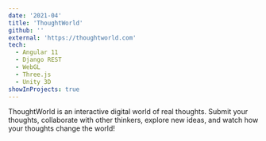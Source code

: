 ```yaml
---
date: '2021-04'
title: 'ThoughtWorld'
github: ''
external: 'https://thoughtworld.com'
tech:
  - Angular 11
  - Django REST
  - WebGL
  - Three.js
  - Unity 3D
showInProjects: true
---
```


ThoughtWorld is an interactive digital world of real thoughts. Submit your thoughts, collaborate with other thinkers, explore new ideas, and watch how your thoughts change the world!